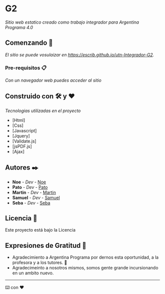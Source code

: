 # G2

_Sitio web estatico creado como trabajo integrador para Argentina Programa 4.0_

## Comenzando 🚀

_El sitio se puede vosulaizar en https://escrib.github.io/utn-Integrador-G2._

### Pre-requisitos 📋

_Con un navegador web puedes acceder al sitio_

## Construido con 🛠️ y ❤️

_Tecnologias utilizadas en el proyecto_

* [Html]
* [Css]
* [Javascript]
* [Jquery]
* [Validate.js]
* [jsPDF.js]
* [Ajax]


## Autores ✒️

* **Noe**  - *Dev* - [Noe](https://github.com/noe)
* **Pato** - *Dev* - [Pato](https://github.com/noe)
* **Martin** - *Dev* - [Martin](https://github.com/noe)
* **Samuel** - *Dev* - [Samuel](https://github.com/noe)
* **Seba** - *Dev* - [Seba](https://github.com/noe)


## Licencia 📄

Este proyecto está bajo la Licencia 

## Expresiones de Gratitud 🎁

* Agradecimiento a Argentina Programa por dernos esta oportunidad, a la profesora y a los tutores. 📢
* Agradecimeinto a nosotros mismos, somos gente grande incursionando en un ambito nuevo.


---
⌨️ con ❤️
